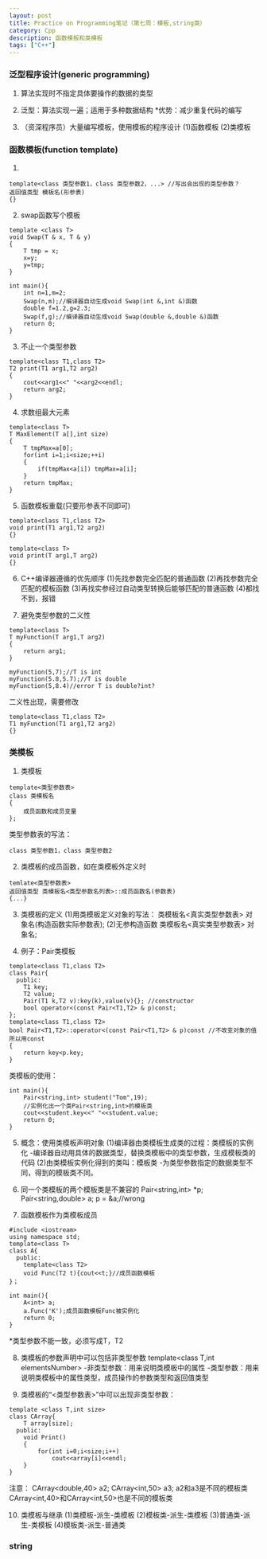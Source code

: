 ```yaml
---
layout: post
title: Practice on Programming笔记（第七周：模板,string类）
category: Cpp
description: 函数模板和类模板
tags: ["C++"]
---
```



### 泛型程序设计(generic programming)
1. 算法实现时不指定具体要操作的数据的类型

2. 泛型：算法实现一遍；适用于多种数据结构
*优势：减少重复代码的编写

3. （资深程序员）大量编写模板，使用模板的程序设计
(1)函数模板
(2)类模板

### 函数模板(function template)
1. 

```
template<class 类型参数1，class 类型参数2，...> //写出会出现的类型参数？
返回值类型 模板名(形参表)
{}
```

2. swap函数写个模板

```
template <class T>
void Swap(T & x, T & y)
{
	T tmp = x;
	x=y;
	y=tmp;
}

int main(){
	int n=1,m=2;
	Swap(n,m);//编译器自动生成void Swap(int &,int &)函数
	double f=1.2,g=2.3;
	Swap(f,g);//编译器自动生成void Swap(double &,double &)函数
	return 0;
}

```

3. 不止一个类型参数

```
template<class T1,class T2>
T2 print(T1 arg1,T2 arg2)
{
	cout<<arg1<<" "<<arg2<<endl;
	return arg2;
}
```

4. 求数组最大元素

```
template<class T>
T MaxElement(T a[],int size)
{
	T tmpMax=a[0];
	for(int i=1;i<size;++i)
	{
		if(tmpMax<a[i]) tmpMax=a[i];
	}
	return tmpMax;
}
```

5. 函数模板重载(只要形参表不同即可)

```
template<class T1,class T2>
void print(T1 arg1,T2 arg2)
{}

template<class T>
void print(T arg1,T arg2)
{}
```

6. C++编译器遵循的优先顺序
(1)先找参数完全匹配的普通函数
(2)再找参数完全匹配的模板函数
(3)再找实参经过自动类型转换后能够匹配的普通函数
(4)都找不到，报错

7. 避免类型参数的二义性

```
template<class T>
T myFunction(T arg1,T arg2)
{
	return arg1;
}
```

```
myFunction(5,7);//T is int
myFunction(5.8,5.7);//T is double
myFunction(5,8.4)//error T is double?int?
```

二义性出现，需要修改

```
template<class T1,class T2>
T1 myFunction(T1 arg1,T2 arg2)
{}
```

### 类模板
1. 类模板

```
template<类型参数表>
class 类模板名
{
	成员函数和成员变量
};
```

类型参数表的写法：

```
class 类型参数1，class 类型参数2
```

2. 类模板的成员函数，如在类模板外定义时

```
temlate<类型参数表>
返回值类型 类模板名<类型参数名列表>::成员函数名(参数表)
{...}
```

3. 类模板的定义
(1)用类模板定义对象的写法：
类模板名<真实类型参数表> 对象名(构造函数实际参数表);
(2)无参构造函数
类模板名<真实类型参数表> 对象名;

4. 例子：Pair类模板

```
template<class T1,class T2>
class Pair{
  public:
	T1 key;
	T2 value;
	Pair(T1 k,T2 v):key(k),value(v){}; //constructor
	bool operator<(const Pair<T1,T2> & p)const;
};
template<class T1,class T2>
bool Pair<T1,T2>::operator<(const Pair<T1,T2> & p)const //不改变对象的值所以用const
{
	return key<p.key;
}
```

类模板的使用：

```
int main(){
	Pair<string,int> student("Tom",19);
	//实例化出一个类Pair<string,int>的模板类
	cout<<student.key<<" "<<student.value;
	return 0;
}
```

5. 概念：使用类模板声明对象
(1)编译器由类模板生成类的过程：类模板的实例化
-编译器自动用具体的数据类型，替换类模板中的类型参数，生成模板类的代码
(2)由类模板实例化得到的类叫：模板类
-为类型参数指定的数据类型不同，得到的模板类不同。

6. 同一个类模板的两个模板类是不兼容的
Pair<string,int> *p;
Pair<string,double> a;
p = &a;//wrong

7. 函数模板作为类模板成员

```
#include <iostream>
using namespace std;
template<class T>
class A{
  public:
	template<class T2>
	void Func(T2 t){cout<<t;}//成员函数模板
}；

int main(){
	A<int> a;
	a.Func('K');成员函数模板Func被实例化
	return 0;
}
```
*类型参数不能一致，必须写成T，T2

8. 类模板的参数声明中可以包括非类型参数
template<class T,int elementsNumber>
-非类型参数：用来说明类模板中的属性
-类型参数：用来说明类模板中的属性类型，成员操作的参数类型和返回值类型

9. 类模板的“<类型参数表>”中可以出现非类型参数：

```
template <class T,int size>
class CArray{
	T array[size];
  public:
	void Print()
	{
		for(int i=0;i<size;i++)
			cout<<array[i]<<endl;
	}
}
```

注意：
CArray<double,40> a2;
CArray<int,50> a3;
a2和a3是不同的模板类
CArray<int,40>和CArray<int,50>也是不同的模板类

10. 类模板与继承
(1)类模板-派生-类模板
(2)模板类-派生-类模板
(3)普通类-派生-类模板
(4)模板类-派生-普通类

### string